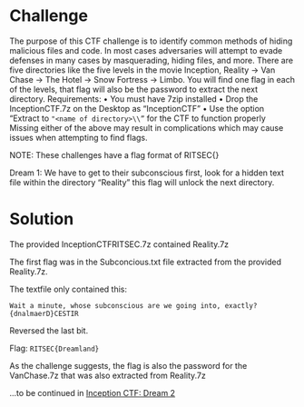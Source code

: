 # Challenge

The purpose of this CTF challenge is to identify common methods of hiding malicious files and code. In most cases adversaries will attempt to evade defenses in many cases by masquerading, hiding files, and more. There are five directories like the five levels in the movie Inception, Reality -> Van Chase -> The Hotel -> Snow Fortress -> Limbo. You will find one flag in each of the levels, that flag will also be the password to extract the next directory. Requirements: • You must have 7zip installed • Drop the InceptionCTF.7z on the Desktop as “InceptionCTF” • Use the option “Extract to `"<name of directory>\\”` for the CTF to function properly Missing either of the above may result in complications which may cause issues when attempting to find flags.

NOTE: These challenges have a flag format of RITSEC{}

Dream 1: We have to get to their subconscious first, look for a hidden text file within the directory “Reality” this flag will unlock the next directory.

# Solution

The provided InceptionCTFRITSEC.7z contained Reality.7z

The first flag was in the Subconcious.txt file extracted from the provided Reality.7z. 

The textfile only contained this:

`Wait a minute, whose subconscious are we going into, exactly? {dnalmaerD}CESTIR`

Reversed the last bit. 

Flag: 
`RITSEC{Dreamland}`

As the challenge suggests, the flag is also the password for the VanChase.7z that was also extracted from Reality.7z


...to be continued in [Inception CTF: Dream 2](https://github.com/AsapZulu1/CTF-writeups/blob/main/RITSEC-CTF-2021/FORENSICS/Inception%20CTF:%20Dream%202/Challenge%20and%20writeup.md)
